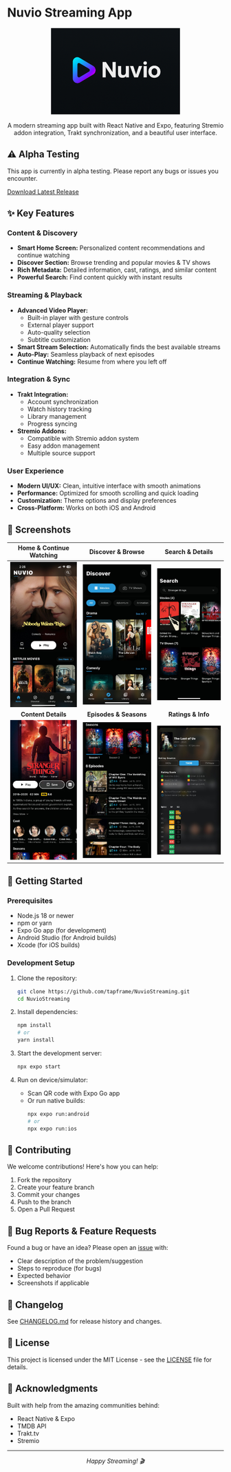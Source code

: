 # Nuvio Streaming App

<p align="center">
  <img src="assets/titlelogo.png" alt="Nuvio Logo" width="300"/>
</p>

<p align="center">
  A modern streaming app built with React Native and Expo, featuring Stremio addon integration, Trakt synchronization, and a beautiful user interface.
</p>

## ⚠️ Alpha Testing
This app is currently in alpha testing. Please report any bugs or issues you encounter.

[Download Latest Release](https://github.com/tapframe/NuvioStreaming/releases/latest)

## ✨ Key Features 

### Content & Discovery
- **Smart Home Screen:** Personalized content recommendations and continue watching
- **Discover Section:** Browse trending and popular movies & TV shows
- **Rich Metadata:** Detailed information, cast, ratings, and similar content
- **Powerful Search:** Find content quickly with instant results

### Streaming & Playback
- **Advanced Video Player:** 
  - Built-in player with gesture controls
  - External player support
  - Auto-quality selection
  - Subtitle customization
- **Smart Stream Selection:** Automatically finds the best available streams
- **Auto-Play:** Seamless playback of next episodes
- **Continue Watching:** Resume from where you left off

### Integration & Sync
- **Trakt Integration:**
  - Account synchronization
  - Watch history tracking
  - Library management
  - Progress syncing
- **Stremio Addons:**
  - Compatible with Stremio addon system
  - Easy addon management
  - Multiple source support

### User Experience
- **Modern UI/UX:** Clean, intuitive interface with smooth animations
- **Performance:** Optimized for smooth scrolling and quick loading
- **Customization:** Theme options and display preferences
- **Cross-Platform:** Works on both iOS and Android

## 📸 Screenshots

| Home & Continue Watching | Discover & Browse | Search & Details |
|:-----------------------:|:-----------------:|:----------------:|
| ![Home](src/assets/home.jpg) | ![Discover](src/assets/discover.jpg) | ![Search](src/assets/search.jpg) |
| **Content Details** | **Episodes & Seasons** | **Ratings & Info** |
| ![Metadata](src/assets/metadascreen.jpg) | ![Seasons](src/assets/seasonandepisode.jpg) | ![Rating](src/assets/ratingscreen.jpg) |

## 🚀 Getting Started

### Prerequisites
- Node.js 18 or newer
- npm or yarn
- Expo Go app (for development)
- Android Studio (for Android builds)
- Xcode (for iOS builds)

### Development Setup
1. Clone the repository:
   ```bash
   git clone https://github.com/tapframe/NuvioStreaming.git
   cd NuvioStreaming
   ```

2. Install dependencies:
   ```bash
   npm install
   # or
   yarn install
   ```

3. Start the development server:
   ```bash
   npx expo start
   ```

4. Run on device/simulator:
   - Scan QR code with Expo Go app
   - Or run native builds:
     ```bash
     npx expo run:android
     # or
     npx expo run:ios
     ```

## 🤝 Contributing

We welcome contributions! Here's how you can help:

1. Fork the repository
2. Create your feature branch 
3. Commit your changes 
4. Push to the branch 
5. Open a Pull Request

## 🐛 Bug Reports & Feature Requests

Found a bug or have an idea? Please open an [issue](https://github.com/tapframe/NuvioStreaming/issues) with:
- Clear description of the problem/suggestion
- Steps to reproduce (for bugs)
- Expected behavior
- Screenshots if applicable

## 📝 Changelog

See [CHANGELOG.md](CHANGELOG.md) for release history and changes.

## 📄 License

This project is licensed under the MIT License - see the [LICENSE](LICENSE) file for details.

## 🙏 Acknowledgments

Built with help from the amazing communities behind:
- React Native & Expo
- TMDB API
- Trakt.tv
- Stremio

---

<p align="center">
  <em>Happy Streaming! 🎬</em>
</p> 